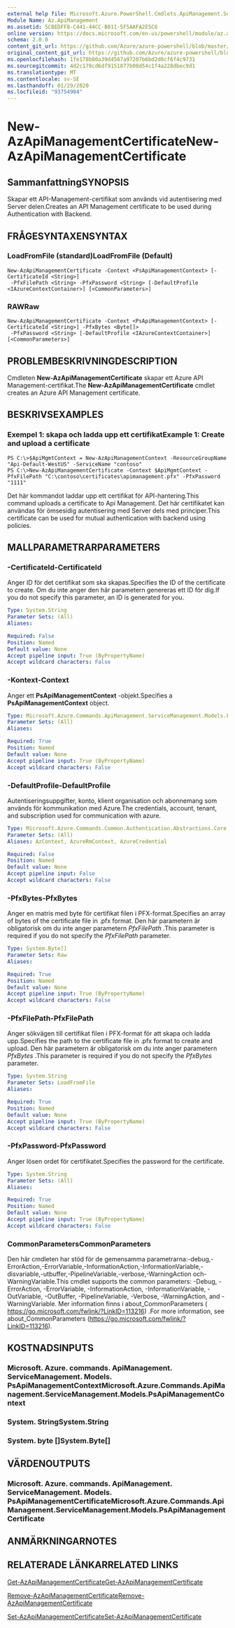```yaml
---
external help file: Microsoft.Azure.PowerShell.Cmdlets.ApiManagement.ServiceManagement.dll-Help.xml
Module Name: Az.ApiManagement
ms.assetid: 5CBEDFF8-C441-44CC-B011-5F5AAFA2E5C6
online version: https://docs.microsoft.com/en-us/powershell/module/az.apimanagement/new-azapimanagementcertificate
schema: 2.0.0
content_git_url: https://github.com/Azure/azure-powershell/blob/master/src/ApiManagement/ApiManagement/help/New-AzApiManagementCertificate.md
original_content_git_url: https://github.com/Azure/azure-powershell/blob/master/src/ApiManagement/ApiManagement/help/New-AzApiManagementCertificate.md
ms.openlocfilehash: 1fe178b80a39d4587a97207b6bd2d8cf6f4c9731
ms.sourcegitcommit: 4d2c178cd6df9151877b08d54c1f4a228dbec9d1
ms.translationtype: MT
ms.contentlocale: sv-SE
ms.lasthandoff: 01/29/2020
ms.locfileid: "93754904"
---
```

# <span data-ttu-id="c65c3-101">New-AzApiManagementCertificate</span><span class="sxs-lookup"><span data-stu-id="c65c3-101">New-AzApiManagementCertificate</span></span>

## <span data-ttu-id="c65c3-102">Sammanfattning</span><span class="sxs-lookup"><span data-stu-id="c65c3-102">SYNOPSIS</span></span>
<span data-ttu-id="c65c3-103">Skapar ett API-Management-certifikat som används vid autentisering med Server delen.</span><span class="sxs-lookup"><span data-stu-id="c65c3-103">Creates an API Management certificate to be used during Authentication with Backend.</span></span>

## <span data-ttu-id="c65c3-104">FRÅGESYNTAXEN</span><span class="sxs-lookup"><span data-stu-id="c65c3-104">SYNTAX</span></span>

### <span data-ttu-id="c65c3-105">LoadFromFile (standard)</span><span class="sxs-lookup"><span data-stu-id="c65c3-105">LoadFromFile (Default)</span></span>
```
New-AzApiManagementCertificate -Context <PsApiManagementContext> [-CertificateId <String>]
 -PfxFilePath <String> -PfxPassword <String> [-DefaultProfile <IAzureContextContainer>] [<CommonParameters>]
```

### <span data-ttu-id="c65c3-106">RAW</span><span class="sxs-lookup"><span data-stu-id="c65c3-106">Raw</span></span>
```
New-AzApiManagementCertificate -Context <PsApiManagementContext> [-CertificateId <String>] -PfxBytes <Byte[]>
 -PfxPassword <String> [-DefaultProfile <IAzureContextContainer>] [<CommonParameters>]
```

## <span data-ttu-id="c65c3-107">PROBLEMBESKRIVNING</span><span class="sxs-lookup"><span data-stu-id="c65c3-107">DESCRIPTION</span></span>
<span data-ttu-id="c65c3-108">Cmdleten **New-AzApiManagementCertificate** skapar ett Azure API Management-certifikat.</span><span class="sxs-lookup"><span data-stu-id="c65c3-108">The **New-AzApiManagementCertificate** cmdlet creates an Azure API Management certificate.</span></span>

## <span data-ttu-id="c65c3-109">BESKRIVS</span><span class="sxs-lookup"><span data-stu-id="c65c3-109">EXAMPLES</span></span>

### <span data-ttu-id="c65c3-110">Exempel 1: skapa och ladda upp ett certifikat</span><span class="sxs-lookup"><span data-stu-id="c65c3-110">Example 1: Create and upload a certificate</span></span>
```
PS C:\>$ApiMgmtContext = New-AzApiManagementContext -ResourceGroupName "Api-Default-WestUS" -ServiceName "contoso"
PS C:\>New-AzApiManagementCertificate -Context $ApiMgmtContext -PfxFilePath "C:\contoso\certificates\apimanagement.pfx" -PfxPassword "1111"
```

<span data-ttu-id="c65c3-111">Det här kommandot laddar upp ett certifikat för API-hantering.</span><span class="sxs-lookup"><span data-stu-id="c65c3-111">This command uploads a certificate to Api Management.</span></span> <span data-ttu-id="c65c3-112">Det här certifikatet kan användas för ömsesidig autentisering med Server dels med principer.</span><span class="sxs-lookup"><span data-stu-id="c65c3-112">This certificate can be used for mutual authentication with backend using policies.</span></span>

## <span data-ttu-id="c65c3-113">MALLPARAMETRAR</span><span class="sxs-lookup"><span data-stu-id="c65c3-113">PARAMETERS</span></span>

### <span data-ttu-id="c65c3-114">-CertificateId</span><span class="sxs-lookup"><span data-stu-id="c65c3-114">-CertificateId</span></span>
<span data-ttu-id="c65c3-115">Anger ID för det certifikat som ska skapas.</span><span class="sxs-lookup"><span data-stu-id="c65c3-115">Specifies the ID of the certificate to create.</span></span>
<span data-ttu-id="c65c3-116">Om du inte anger den här parametern genereras ett ID för dig.</span><span class="sxs-lookup"><span data-stu-id="c65c3-116">If you do not specify this parameter, an ID is generated for you.</span></span>

```yaml
Type: System.String
Parameter Sets: (All)
Aliases:

Required: False
Position: Named
Default value: None
Accept pipeline input: True (ByPropertyName)
Accept wildcard characters: False
```

### <span data-ttu-id="c65c3-117">-Kontext</span><span class="sxs-lookup"><span data-stu-id="c65c3-117">-Context</span></span>
<span data-ttu-id="c65c3-118">Anger ett **PsApiManagementContext** -objekt.</span><span class="sxs-lookup"><span data-stu-id="c65c3-118">Specifies a **PsApiManagementContext** object.</span></span>

```yaml
Type: Microsoft.Azure.Commands.ApiManagement.ServiceManagement.Models.PsApiManagementContext
Parameter Sets: (All)
Aliases:

Required: True
Position: Named
Default value: None
Accept pipeline input: True (ByPropertyName)
Accept wildcard characters: False
```

### <span data-ttu-id="c65c3-119">-DefaultProfile</span><span class="sxs-lookup"><span data-stu-id="c65c3-119">-DefaultProfile</span></span>
<span data-ttu-id="c65c3-120">Autentiseringsuppgifter, konto, klient organisation och abonnemang som används för kommunikation med Azure.</span><span class="sxs-lookup"><span data-stu-id="c65c3-120">The credentials, account, tenant, and subscription used for communication with azure.</span></span>

```yaml
Type: Microsoft.Azure.Commands.Common.Authentication.Abstractions.Core.IAzureContextContainer
Parameter Sets: (All)
Aliases: AzContext, AzureRmContext, AzureCredential

Required: False
Position: Named
Default value: None
Accept pipeline input: False
Accept wildcard characters: False
```

### <span data-ttu-id="c65c3-121">-PfxBytes</span><span class="sxs-lookup"><span data-stu-id="c65c3-121">-PfxBytes</span></span>
<span data-ttu-id="c65c3-122">Anger en matris med byte för certifikat filen i PFX-format.</span><span class="sxs-lookup"><span data-stu-id="c65c3-122">Specifies an array of bytes of the certificate file in .pfx format.</span></span>
<span data-ttu-id="c65c3-123">Den här parametern är obligatorisk om du inte anger parametern *PfxFilePath* .</span><span class="sxs-lookup"><span data-stu-id="c65c3-123">This parameter is required if you do not specify the *PfxFilePath* parameter.</span></span>

```yaml
Type: System.Byte[]
Parameter Sets: Raw
Aliases:

Required: True
Position: Named
Default value: None
Accept pipeline input: True (ByPropertyName)
Accept wildcard characters: False
```

### <span data-ttu-id="c65c3-124">-PfxFilePath</span><span class="sxs-lookup"><span data-stu-id="c65c3-124">-PfxFilePath</span></span>
<span data-ttu-id="c65c3-125">Anger sökvägen till certifikat filen i PFX-format för att skapa och ladda upp.</span><span class="sxs-lookup"><span data-stu-id="c65c3-125">Specifies the path to the certificate file in .pfx format to create and upload.</span></span>
<span data-ttu-id="c65c3-126">Den här parametern är obligatorisk om du inte anger parametern *PfxBytes* .</span><span class="sxs-lookup"><span data-stu-id="c65c3-126">This parameter is required if you do not specify the *PfxBytes* parameter.</span></span>

```yaml
Type: System.String
Parameter Sets: LoadFromFile
Aliases:

Required: True
Position: Named
Default value: None
Accept pipeline input: True (ByPropertyName)
Accept wildcard characters: False
```

### <span data-ttu-id="c65c3-127">-PfxPassword</span><span class="sxs-lookup"><span data-stu-id="c65c3-127">-PfxPassword</span></span>
<span data-ttu-id="c65c3-128">Anger lösen ordet för certifikatet.</span><span class="sxs-lookup"><span data-stu-id="c65c3-128">Specifies the password for the certificate.</span></span>

```yaml
Type: System.String
Parameter Sets: (All)
Aliases:

Required: True
Position: Named
Default value: None
Accept pipeline input: True (ByPropertyName)
Accept wildcard characters: False
```

### <span data-ttu-id="c65c3-129">CommonParameters</span><span class="sxs-lookup"><span data-stu-id="c65c3-129">CommonParameters</span></span>
<span data-ttu-id="c65c3-130">Den här cmdleten har stöd för de gemensamma parametrarna:-debug,-ErrorAction,-ErrorVariable,-InformationAction,-InformationVariable,-disvariable,-utbuffer,-PipelineVariable,-verbose,-WarningAction och-WarningVariable.</span><span class="sxs-lookup"><span data-stu-id="c65c3-130">This cmdlet supports the common parameters: -Debug, -ErrorAction, -ErrorVariable, -InformationAction, -InformationVariable, -OutVariable, -OutBuffer, -PipelineVariable, -Verbose, -WarningAction, and -WarningVariable.</span></span> <span data-ttu-id="c65c3-131">Mer information finns i about_CommonParameters ( https://go.microsoft.com/fwlink/?LinkID=113216) .</span><span class="sxs-lookup"><span data-stu-id="c65c3-131">For more information, see about_CommonParameters (https://go.microsoft.com/fwlink/?LinkID=113216).</span></span>

## <span data-ttu-id="c65c3-132">KOSTNADS</span><span class="sxs-lookup"><span data-stu-id="c65c3-132">INPUTS</span></span>

### <span data-ttu-id="c65c3-133">Microsoft. Azure. commands. ApiManagement. ServiceManagement. Models. PsApiManagementContext</span><span class="sxs-lookup"><span data-stu-id="c65c3-133">Microsoft.Azure.Commands.ApiManagement.ServiceManagement.Models.PsApiManagementContext</span></span>

### <span data-ttu-id="c65c3-134">System. String</span><span class="sxs-lookup"><span data-stu-id="c65c3-134">System.String</span></span>

### <span data-ttu-id="c65c3-135">System. byte []</span><span class="sxs-lookup"><span data-stu-id="c65c3-135">System.Byte[]</span></span>

## <span data-ttu-id="c65c3-136">VÄRDEN</span><span class="sxs-lookup"><span data-stu-id="c65c3-136">OUTPUTS</span></span>

### <span data-ttu-id="c65c3-137">Microsoft. Azure. commands. ApiManagement. ServiceManagement. Models. PsApiManagementCertificate</span><span class="sxs-lookup"><span data-stu-id="c65c3-137">Microsoft.Azure.Commands.ApiManagement.ServiceManagement.Models.PsApiManagementCertificate</span></span>

## <span data-ttu-id="c65c3-138">ANMÄRKNINGAR</span><span class="sxs-lookup"><span data-stu-id="c65c3-138">NOTES</span></span>

## <span data-ttu-id="c65c3-139">RELATERADE LÄNKAR</span><span class="sxs-lookup"><span data-stu-id="c65c3-139">RELATED LINKS</span></span>

[<span data-ttu-id="c65c3-140">Get-AzApiManagementCertificate</span><span class="sxs-lookup"><span data-stu-id="c65c3-140">Get-AzApiManagementCertificate</span></span>](./Get-AzApiManagementCertificate.md)

[<span data-ttu-id="c65c3-141">Remove-AzApiManagementCertificate</span><span class="sxs-lookup"><span data-stu-id="c65c3-141">Remove-AzApiManagementCertificate</span></span>](./Remove-AzApiManagementCertificate.md)

[<span data-ttu-id="c65c3-142">Set-AzApiManagementCertificate</span><span class="sxs-lookup"><span data-stu-id="c65c3-142">Set-AzApiManagementCertificate</span></span>](./Set-AzApiManagementCertificate.md)


